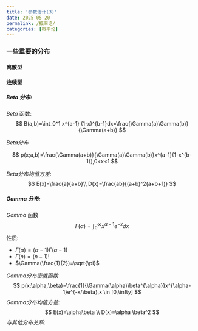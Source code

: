```yaml
---
title: '参数估计(3)'
date: 2025-05-20
permalink: /概率论/
categories: [概率论]
---
```

### 一些重要的分布

#### 离散型

#### 连续型

##### $Beta$ 分布:

$Beta$ 函数:
$$
B(a,b)=\int_0^1 x^{a-1} (1-x)^{b-1}dx=\frac{\Gamma(a)\Gamma(b)}{\Gamma(a+b)}
$$

$Beta分布$

$$
p(x;a,b)=\frac{\Gamma(a+b)}{\Gamma(a)\Gamma(b)}x^{a-1}(1-x^{b-1}),0<x<1
$$

$Beta分布均值方差$:
$$
E(x)=\frac{a}{a+b}\\
D(x)=\frac{ab}{(a+b)^2(a+b+1)}
$$


##### $Gamma$ 分布:

$Gamma$ 函数
$$
\Gamma(\alpha)=\int_{0}^{\infty}x^{\alpha-1}e^{-x}dx
$$
性质:

* $\Gamma(\alpha)=(\alpha-1)\Gamma(\alpha-1)$
* $\Gamma(n)=(n-1)!$
* $\Gamma(\frac{1}{2})=\sqrt{\pi}$



$Gamma分布密度函数$
$$
p(x;\alpha,\beta)=\frac{1}{\Gamma(\alpha)\beta^{\alpha}}x^{\alpha-1}e^{-x/\beta},x \in [0,\infty]
$$
$Gamma分布均值方差$:
$$
E(x)=\alpha\beta \\
D(x)=\alpha \beta^2
$$
$与其他分布关系$:

